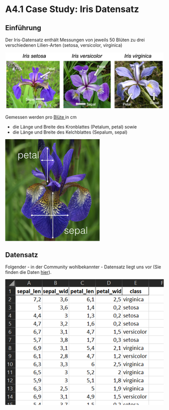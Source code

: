 # A4.1 Case Study: Iris Datensatz



## Einführung

Der Iris-Datensatz enthält Messungen von jeweils 50 Blüten zu drei verschiedenen Lilien-Arten (setosa, versicolor, virginica)

![Download](a4.1-case-study-iris-datensatz.assets/Download.png)

Gemessen werden  pro [Blüte ](https://de.wikipedia.org/wiki/Bl%C3%BCte)in cm&#x20;

* die Länge und Breite des Kronblattes (Petalum, petal) sowie&#x20;
* die Länge und Breite des Kelchblattes (Sepalum, sepal)



![image (190)](a4.1-case-study-iris-datensatz.assets/image_messung.png)

## Datensatz

Folgender - in der Community wohlbekannter - Datensatz liegt uns vor (Sie finden die Daten [hier](https://syncandshare.lrz.de/getlink/fi89kxTJ5yLRaW5mnpyrofVK/Iris_p.xlsx)).

![Iris-Datensatz](a4.1-case-study-iris-datensatz.assets/image-20211209101425856.png)






